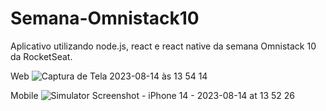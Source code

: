 # Semana-Omnistack10
Aplicativo utilizando node.js, react e react native da semana Omnistack 10 da RocketSeat.

Web
![Captura de Tela 2023-08-14 às 13 54 14](https://github.com/Einsteinn/Semana-Omnistack10/assets/44712911/ee844c17-bbe4-4bd0-bd17-5dff72fe581d)

Mobile
![Simulator Screenshot - iPhone 14 - 2023-08-14 at 13 52 26](https://github.com/Einsteinn/Semana-Omnistack10/assets/44712911/6f46af44-bbdd-47b8-bb04-00e1613dce17)
